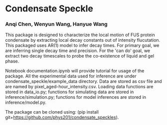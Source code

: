 # Condensate Speckle

### Anqi Chen, Wenyun Wang, Hanyue Wang

This package is designed to characterize the local motion of FUS protein condensate by extracting local decay constants out of intensity flucutation. This packaged uses AR(1) model to infer decay times. For primary goal, we are inferring single decay time and precision. For the 'can do' goal, we extract two decay timescales to probe the co-existence of liquid and gel phase.

Notebook documentation.ipynb will provide tutorial for usage of the package. All the experimental data used for inference are under condensate_speckle/example_data directory. Data are stored as csv file and are named by pixel_aged-hour_intensity.csv. Loading data functions are stored in data_io.py; functions for simulating data are stored in inference/simulation.py; functions for model inferences are stored in inference/model.py.

The package can be cloned using: (pip install git+https://github.com/phys201/condensate_speckles).

